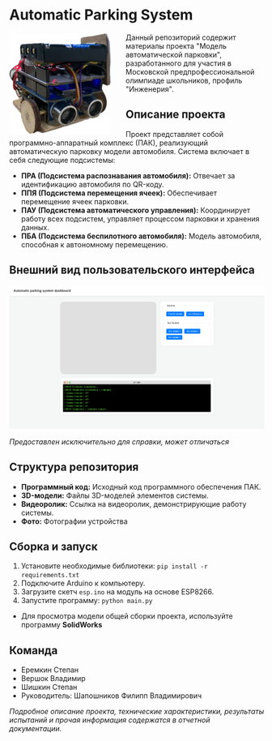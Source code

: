 # Automatic Parking System

<img src="car.png" width="200" align="left" style="margin-right: 30px;"/>
Данный репозиторий содержит материалы проекта "Модель автоматической парковки", разработанного для участия в Московской предпрофессиональной олимпиаде школьников, профиль "Инженерия".


## Описание проекта

Проект представляет собой программно-аппаратный комплекс (ПАК), реализующий автоматическую парковку модели автомобиля.  Система включает в себя следующие подсистемы:

*   **ПРА (Подсистема распознавания автомобиля):**  Отвечает за идентификацию автомобиля по QR-коду.
*   **ППЯ (Подсистема перемещения ячеек):**  Обеспечивает перемещение ячеек парковки.
*   **ПАУ (Подсистема автоматического управления):**  Координирует работу всех подсистем, управляет процессом парковки и хранения данных.
*   **ПБА (Подсистема беспилотного автомобиля):**  Модель автомобиля, способная к автономному перемещению.

## Внешний вид пользовательского интерфейса
![img.png](img.png)

_Предоставлен исключительно для справки, может отличаться_

## Структура репозитория

*   **Программный код:** Исходный код программного обеспечения ПАК.
*   **3D-модели:** Файлы 3D-моделей элементов системы.
*   **Видеоролик:** Ссылка на видеоролик, демонстрирующие работу системы.
*   **Фото:** Фотографии устройства

## Сборка и запуск
1.  Установите необходимые библиотеки: `pip install -r requirements.txt`
2.  Подключите Arduino к компьютеру.
3.  Загрузите скетч `esp.ino` на модуль на основе ESP8266.
4.  Запустите программу: `python main.py`

- Для просмотра модели общей сборки проекта, используйте программу **SolidWorks**

## Команда

*   Еремкин Степан
*   Вершок Владимир
*   Шишкин Степан
*   Руководитель: Шапошников Филипп Владимирович


_Подробное описание проекта, технические характеристики, результаты испытаний и прочая информация содержатся в отчетной документации._
